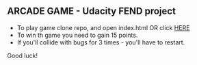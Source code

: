 ## ARCADE GAME - Udacity FEND project

* To play game clone repo, and open index.html OR click [HERE](https://katerren.github.io/arcade-game/)
* To win th game you need to gain 15 points.
* If you'll collide with bugs for 3 times - you'll have to restart.

Good luck!
